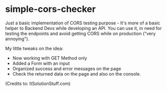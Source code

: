 # simple-cors-checker
Just a basic implementation of CORS testing purpose - It's more of a basic helper to Backend Devs while developing an API.
You can use it, in need for testing the endpoints and avoid getting CORS while on production ("very annoying").

My little tweaks on the idea:
- Now working with GET Method only
- Added a Form with an input
- Organized success and error messages on the page
- Check the returned data on the page and also on the console.

(Credits to: ItSolutionStuff.com)
